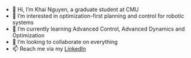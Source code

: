 - 👋 Hi, I’m Khai Nguyen, a graduate student at CMU
- 👀 I’m interested in optimization-first planning and control for robotic systems
- 🌱 I’m currently learning Advanced Control, Advanced Dynamics and Optimization
- 💞️ I’m looking to collaborate on everything
- 📫 Reach me via my [LinkedIn](https://www.linkedin.com/in/khainx/)

<!---
xkhainguyen/xkhainguyen is a ✨ special ✨ repository because its `README.md` (this file) appears on your GitHub profile.
You can click the Preview link to take a look at your changes.
--->
